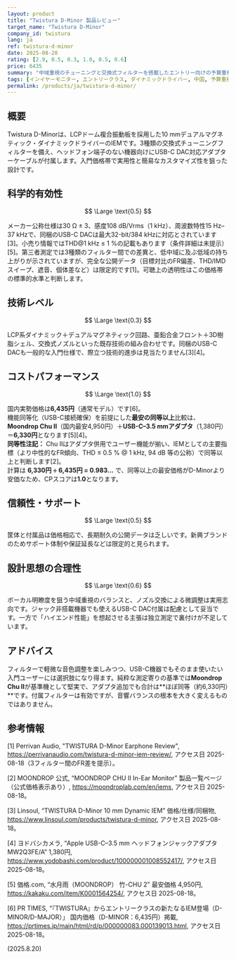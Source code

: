 ```yaml
---
layout: product
title: "Twistura D-Minor 製品レビュー"
target_name: "Twistura D-Minor"
company_id: twistura
lang: ja
ref: twistura-d-minor
date: 2025-08-20
rating: [2.9, 0.5, 0.3, 1.0, 0.5, 0.6]
price: 6435
summary: "中域重視のチューニングと交換式フィルターを搭載したエントリー向けの予算重視IEM"
tags: [インイヤーモニター, エントリークラス, ダイナミックドライバー, 中国, 予算重視]
permalink: /products/ja/twistura-d-minor/
---
```

## 概要

Twistura D-Minorは、LCPドーム複合振動板を採用した10 mmデュアルマグネティック・ダイナミックドライバーのIEMです。3種類の交換式チューニングフィルターを備え、ヘッドフォン端子のない機器向けにUSB-C DAC対応アダプターケーブルが付属します。入門価格帯で実用性と簡易なカスタマイズ性を狙った設計です。

## 科学的有効性

$$ \Large \text{0.5} $$

メーカー公称仕様は30 Ω ± 3、感度108 dB/Vrms（1 kHz）、周波数特性15 Hz–37 kHzで、同梱のUSB-C DACは最大32-bit/384 kHzに対応とされています[3]。小売り情報ではTHD@1 kHz ≤ 1 %の記載もあります（条件詳細は未提示）[5]。第三者測定では3種類のフィルター間での差異と、低中域に及ぶ低域の持ち上がりが示されていますが、完全な公開データ（目標対比のFR偏差、THD/IMDスイープ、遮音、個体差など）は限定的です[1]。可聴上の透明性はこの価格帯の標準的水準と判断します。

## 技術レベル

$$ \Large \text{0.3} $$

LCP系ダイナミック＋デュアルマグネティック回路、亜鉛合金フロント＋3D樹脂シェル、交換式ノズルといった既存技術の組み合わせです。同梱のUSB-C DACも一般的な入門仕様で、際立つ技術的進歩は見当たりません[3][4]。

## コストパフォーマンス

$$ \Large \text{1.0} $$

国内実勢価格は**6,435円**（通常モデル）です[6]。  
機能同等化（USB-C接続確保）を前提にした**最安の同等以上**比較は、**Moondrop Chu II**（国内最安4,950円）＋**USB-C–3.5 mmアダプタ**（1,380円）＝**6,330円**となります[5][4]。  
**同等性注記：** Chu IIはアダプタ併用でユーザー機能が揃い、IEMとしての主要指標（より中性的なFR傾向、THD ≤ 0.5 % @ 1 kHz, 94 dB 等の公称）で同等以上と判断します[2]。  
計算は **6,330円 ÷ 6,435円 = 0.983…** で、同等以上の最安価格がD-Minorより安価なため、CPスコアは**1.0**となります。

## 信頼性・サポート

$$ \Large \text{0.5} $$

筐体と付属品は価格相応で、長期耐久の公開データは乏しいです。新興ブランドのためサポート体制や保証延長などは限定的と見られます。

## 設計思想の合理性

$$ \Large \text{0.6} $$

ボーカル明瞭度を狙う中域重視のバランスと、ノズル交換による微調整は実用志向です。ジャック非搭載機器でも使えるUSB-C DAC付属は配慮として妥当です。一方で「ハイエンド性能」を想起させる主張は独立測定で裏付けが不足しています。

## アドバイス

フィルターで軽微な音色調整を楽しみつつ、USB-C機器でもそのまま使いたい入門ユーザーには選択肢になり得ます。純粋な測定寄りの基準では**Moondrop Chu II**が基準機として堅実で、アダプタ追加でも合計は**ほぼ同等（約6,330円）**です。付属フィルターは有効ですが、音響バランスの根本を大きく変えるものではありません。

## 参考情報

[1] Perrivan Audio, "TWISTURA D-Minor Earphone Review", https://perrivanaudio.com/twistura-d-minor-iem-review/, アクセス日 2025-08-18（3フィルター間のFR差を提示）。

[2] MOONDROP 公式, “MOONDROP CHU II In-Ear Monitor” 製品一覧ページ（公式価格表示あり）, https://moondroplab.com/en/iems, アクセス日 2025-08-18。

[3] Linsoul, “TWISTURA D-Minor 10 mm Dynamic IEM” 価格/仕様/同梱物, https://www.linsoul.com/products/twistura-d-minor, アクセス日 2025-08-18。 

[4] ヨドバシカメラ, “Apple USB-C–3.5 mm ヘッドフォンジャックアダプタ MW2Q3FE/A” 1,380円, https://www.yodobashi.com/product/100000001008552417/, アクセス日 2025-08-18。

[5] 価格.com, “水月雨（MOONDROP） 竹-CHU 2” 最安価格 4,950円, https://kakaku.com/item/K0001564254/, アクセス日 2025-08-18。

[6] PR TIMES, “『TWISTURA』からエントリークラスの新たなるIEM登場（D-MINOR/D-MAJOR）」 国内価格（D-MINOR：6,435円）掲載, https://prtimes.jp/main/html/rd/p/000000083.000139013.html, アクセス日 2025-08-18。

(2025.8.20)

